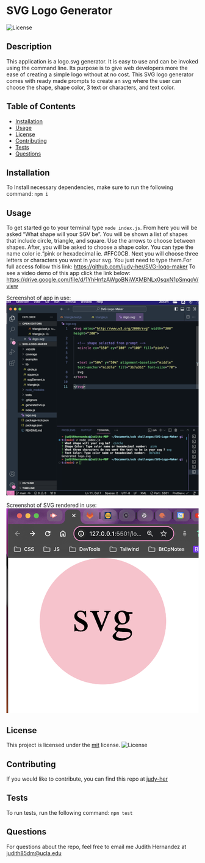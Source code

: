 # SVG Logo Generator

![License](https://img.shields.io/badge/License-MIT-yellow.svg)

## Description

This application is a logo.svg generator. It is easy to use and can be invoked using the command line. Its purpose is to give web developers more the ease of creating a simple logo without at no cost. This SVG logo generator comes with ready made prompts to create an svg where the user can choose the shape, shape color, 3 text or characters, and text color.

## Table of Contents

- [Installation](#installation)
- [Usage](#usage)
- [License](#license)
- [Contributing](#contributing)
- [Tests](#tests)
- [Questions](#questions)

## Installation

To Install necessary dependencies, make sure to run the following command:
`npm i`

## Usage

To get started go to your terminal type `node index.js`. From here you will be asked “What shape will your SGV be”. You will be shown a list of shapes that include circle, triangle, and square. Use the arrows to choose between shapes. After, you will be asked to choose a shape color. You can type the name color ie.“pink or hexadecimal ie. #FFC0CB. Next you will choose three letters or characters you want in your svg. You just need to type them.For full access follow this link:
https://github.com/judy-her/SVG-logo-maker
To see a video demo of this app click the link below:
https://drive.google.com/file/d/1YhHnfzAWgoBNiWXMBNLx0sqxN1pSmqoV/view

Screenshot of app in use:
![screenshot-app](assets/images/Screenshot-svg-app.png)

Screenshot of SVG rendered in use:
![screenshot-rendered-shape](assets/images/Screenshot-svg-rendered.png)

## License

This project is licensed under the [mit](https://opensource.org/licenses/MIT) license.
![License](https://img.shields.io/badge/License-MIT-yellow.svg)

## Contributing

If you would like to contribute, you can find this repo at [judy-her](https://github.com/judy-her)

## Tests

To run tests, run the following command:
`npm test`

## Questions

For questions about the repo, feel free to email me Judith Hernandez at judith85dm@ucla.edu
